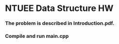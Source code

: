 # NTUEE Data Structure HW
### The problem is described in Introduction.pdf.
### Compile and run main.cpp
